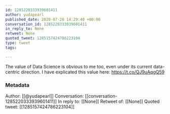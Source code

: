 ```yaml
---
id: 1285220333939601411
author: yudapearl
published_date: 2020-07-20 14:29:40 +00:00
conversation_id: 1285220333939601411
in_reply_to: None
retweet: None
quoted_tweet: 1285157424786223104
type: tweet
tags:

---
```


The value of Data Science is obvious to me too, even under its current data-centric direction. I have explicated this value here: https://t.co/QJ9uAqgQ59

### Metadata

Author: [[@yudapearl]]
Conversation: [[conversation-1285220333939601411]]
In reply to: [[None]]
Retweet of: [[None]]
Quoted tweet: [[1285157424786223104]]
